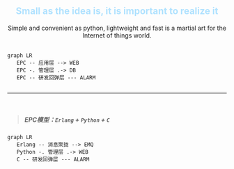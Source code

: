 <br>

<h2 align="center"><font color="#B0E2FF">Small as the idea is, it is important to realize it</font></h2>

 <center>Simple and convenient as python, lightweight and fast is a martial art for the Internet of things world.</center>

<br>

```mermaid
graph LR
   EPC -- 应用层 --> WEB
   EPC -. 管理层 .-> DB
   EPC -- 研发回弹层 --- ALARM
   
```



<hr>

<br>

> ##### EPC模型：`Erlang` + `Python` + `C` 

```mermaid
graph LR
   Erlang -- 消息聚拢 --> EMQ
   Python -. 管理层 .-> WEB
   C -- 研发回弹层 --- ALARM
```


